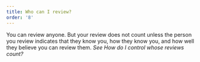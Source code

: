 ```yaml
---
title: Who can I review?
order: '8'
---
```



You can review anyone. But your review does not count unless the person you review indicates that they know you, how they know you, and how well they believe you can review them. *See* *How do I control whose reviews count?*